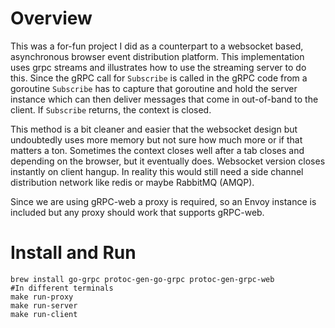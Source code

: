 # Overview
This was a for-fun project I did as a counterpart to a websocket based, asynchronous browser event distribution platform.
This implementation uses grpc streams and illustrates how to use the streaming server to do this. Since the gRPC call
for `Subscribe` is called in the gRPC code from a goroutine `Subscribe` has to capture that goroutine and hold the server
instance which can then deliver messages that come in out-of-band to the client. If `Subscribe` returns, the context
is closed.

This method is a bit cleaner and easier that the websocket design but undoubtedly uses more memory but not sure how
much more or if that matters a ton. Sometimes the context closes well after a tab closes and depending on the browser, 
but it eventually does. Websocket version closes instantly on client hangup. In reality this would still need a side channel distribution network like redis or 
maybe RabbitMQ (AMQP).

Since we are using gRPC-web a proxy is required, so an Envoy instance is included but any proxy should work that supports
gRPC-web.

# Install and Run
```
brew install go-grpc protoc-gen-go-grpc protoc-gen-grpc-web
#In different terminals
make run-proxy
make run-server
make run-client
```


